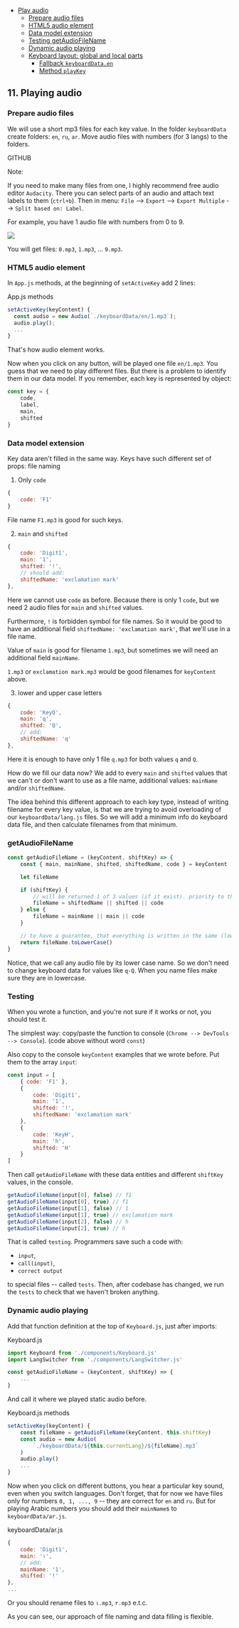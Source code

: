 - [Play audio](#play-audio)
  - [Prepare audio files](#prepare-audio-files)
  - [HTML5 audio element](#html5-audio-element)
  - [Data model extension](#data-model-extension)
  - [Testing getAudioFileName](#testing-getaudiofilename)
  - [Dynamic audio playing](#dynamic-audio-playing)
  - [Keyboard layout: global and local parts](#keyboard-layout-global-and-local-parts)
    - [Fallback `keyboardData.en`](#fallback-keyboarddataen)
    - [Method `playKey`](#method-playkey)

## 11. Playing audio

### Prepare audio files

We will use a short mp3 files for each key value. In the folder `keyboardData` create folders: `en`, `ru`, `ar`. Move audio files with numbers (for 3 langs) to the folders.

GITHUB

Note:

If you need to make many files from one, I highly recommend free audio editor `Audacity`. There you can select parts of an audio and attach text labels to them (`ctrl+b`). Then in menu: `File` --> `Export` --> `Export Multiple` --> `Split based on: Label`.

For example, you have 1 audio file with numbers from 0 to 9.

![](./images/Screenshot%20from%202022-06-17%2015-31-01.png)

You will get files: `0.mp3`, `1.mp3`, ... `9.mp3`.

### HTML5 audio element

In `App.js` methods, at the beginning of `setActiveKey` add 2 lines:

App.js methods

```js
setActiveKey(keyContent) {
  const audio = new Audio(`./keyboardData/en/1.mp3`);
  audio.play();
  ...
}
```

That's how audio element works.

Now when you click on any button, will be played one file `en/1.mp3`. You guess that we need to play different files. But there is a problem to identify them in our data model. If you remember, each key is represented by object:

```javascript
const key = {
	code,
	label,
	main,
	shifted
}
```

### Data model extension

Key data aren't filled in the same way. Keys have such different set of props:
file naming

1. Only `code`

```js
{
	code: 'F1'
}
```

File name `F1.mp3` is good for such keys.

2. `main` and `shifted`

```js
{
	code: 'Digit1',
	main: '1',
	shifted: '!',
	// should add:
	shiftedName: 'exclamation mark'
},
```

Here we cannot use `code` as before. Because there is only 1 `code`, but we need 2 audio files for `main` and `shifted` values.

Furthermore, `!` is forbidden symbol for file names. So it would be good to have an additional field `shiftedName: 'exclamation mark'`, that we'll use in a file name.

Value of `main` is good for filename `1.mp3`, but sometimes we will need an additional field `mainName`.

`1.mp3` or `exclamation mark.mp3` would be good filenames for `keyContent` above.

3. lower and upper case letters

```js
{
	code: 'KeyQ',
	main: 'q',
	shifted: 'Q',
	// add:
	shiftedName: 'q'
},
```

Here it is enough to have only 1 file `q.mp3` for both values `q` and `Q`.

How do we fill our data now? We add to every `main` and `shifted` values that we can't or don't want to use as a file name, additional values: `mainName` and/or `shiftedName`.

The idea behind this different approach to each key type, instead of writing filename for every key value, is that we are trying to avoid overloading of our `keyboardData/lang.js` files. So we will add a minimum info do keyboard data file, and then calculate filenames from that minimum.

### getAudioFileName

```js
const getAudioFileName = (keyContent, shiftKey) => {
	const { main, mainName, shifted, shiftedName, code } = keyContent

	let fileName

	if (shiftKey) {
		// will be returned 1 of 3 values (if it exist). priority to the first one
		fileName = shiftedName || shifted || code
	} else {
		fileName = mainName || main || code
	}

	// to have a guarantee, that everything is written in the same (lower) case
	return fileName.toLowerCase()
}
```

Notice, that we call any audio file by its lower case name. So we don't need to change keyboard data for values like `q-Q`. When you name files make sure they are in lowercase.

### Testing

When you wrote a function, and you're not sure if it works or not, you should test it.

The simplest way: copy/paste the function to console (`Chrome --> DevTools --> Console`). (code above without word `const`)

Also copy to the console `keyContent` examples that we wrote before. Put them to the array `input`:

```js
const input = [
	{ code: 'F1' },
	{
		code: 'Digit1',
		main: '1',
		shifted: '!',
		shiftedName: 'exclamation mark'
	},
	{
		code: 'KeyH',
		main: 'h',
		shifted: 'H'
	}
]
```

Then call `getAudioFileName` with these data entities and different `shiftKey` values, in the console.

```js
getAudioFileName(input[0], false) // f1
getAudioFileName(input[0], true) // f1
getAudioFileName(input[1], false) // 1
getAudioFileName(input[1], true) // exclamation mark
getAudioFileName(input[2], false) // h
getAudioFileName(input[2], true) // h
```

That is called `testing`. Programmers save such a code with:

- `input`,
- `call(input)`,
- `correct output`

to special files -- called `tests`. Then, after codebase has changed, we run the `tests` to check that we haven't broken anything.

### Dynamic audio playing

Add that function definition at the top of `Keyboard.js`, just after imports:

Keyboard.js

```js
import Keyboard from './components/Keyboard.js'
import LangSwitcher from './components/LangSwitcher.js'

const getAudioFileName = (keyContent, shiftKey) => {
	...
}
```

And call it where we played static audio before.

Keyboard.js methods

```js
setActiveKey(keyContent) {
	const fileName = getAudioFileName(keyContent, this.shiftKey)
	const audio = new Audio(
		`./keyboardData/${this.currentLang}/${fileName}.mp3`
	)
	audio.play()
	...
}
```

Now when you click on different buttons, you hear a particular key sound, even when you switch languages. Don't forget, that for now we have files only for numbers `0, 1, ..., 9` -- they are correct for `en` and `ru`. But for playing Arabic numbers you should add their `mainName`s to `keyboardData/ar.js`.

keyboardData/ar.js

```js
{
	code: 'Digit1',
	main: '١',
	// add:
	mainName: '1',
	shifted: '!'
},
...

```

Or you should rename files to `١.mp3`, `٢.mp3` e.t.c.

As you can see, our approach of file naming and data filling is flexible.
